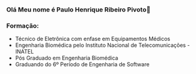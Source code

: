### Olá Meu nome é Paulo Henrique Ribeiro Pivoto👋
### Formação:
- Técnico de Eletrônica com enfase em Equipamentos Médicos
- Engenharia Biomédica pelo Instituto Nacional de Telecomunicações - INATEL
- Pós Graduado em Engenharia Biomédica
- Graduando do 6º Período de Engenharia de Software



<!--
**Chr0n0sPh/Chr0n0sPh** is a ✨ _special_ ✨ repository because its `README.md` (this file) appears on your GitHub profile.

Here are some ideas to get you started:

- 🔭 I’m currently working on ...
- 🌱 I’m currently learning ...
- 👯 I’m looking to collaborate on ...
- 🤔 I’m looking for help with ...
- 💬 Ask me about ...
- 📫 How to reach me: ...
- 😄 Pronouns: ...
- ⚡ Fun fact: ...
-->

